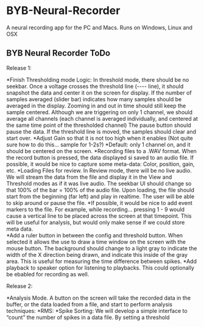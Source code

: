 BYB-Neural-Recorder
===================

A neural recording app for the PC and Macs.  Runs on Windows, Linux and OSX


BYB Neural Recorder ToDo
------------------------

Release 1:

*Finish Thresholding mode Logic: In threshold mode, there should be no seekbar.  Once a voltage crosses the threshold line (---- line), it should snapshot the data and center it on the screen for display.   If the number of samples averaged (slider bar) indicates how many samples should be averaged in the display.  Zooming in and out in time should still keep the sample centered.   Although we are triggering on only 1 channel, we should average all channels (each channel is averaged individually, and centered at the same time point of the thresholded channel)  The pause button should pause the data.  If the threshold line is moved, the samples should clear and start over. 
*Adjust Gain so that it is not too high when it enables (Not quite sure how to do this… sample for 1-2s?)
*Default: only 1 channel on, and it should be centered on the screen.
*Recording files to a .WAV format.  When the record button is pressed, the data displayed si saved to an audio file.  If possible, it would be nice to capture some meta-data: Color, position, gain, etc.
*Loading Files for review.   In Review mode, there will be no live audio.  We will stream the data from the file and display it in the View and Threshold modes as if it was live audio.  The seekbar UI should change so that 100% of the bar = 100% of the audio file.  Upon loading, the file should start from the beginning (far left) and play in realtime.  The user will be able to skip around or pause the file.
*If possible, it would be nice to add event markers to the file.  For example, while recording… pressing 1 - 9 would cause a vertical line to be placed across the screen at that timepoint.  This will be useful for analysis, but would only make sense if we could store meta data.  
*Add a ruler button in between the config and threshold button.  When selected it allows the use to draw a time window on the screen with the mouse button.   The background should change to a light gray to indicate the width of the X direction being drawn, and indicate this inside of the gray area.  This is useful for measuring the time difference between spikes.
*Add playback to speaker option for listening to playbacks. This could optionally be ebabled for recording as well.

Release 2:
	
*Analysis Mode.  A button on the screen will take the recorded data in the buffer, or the data loaded from a file, and start to perform analysis techniques:
*RMS: 
*Spike Sorting:  We will develop a simple interface to “count” the number of spikes in a data file.  By setting a threshold
